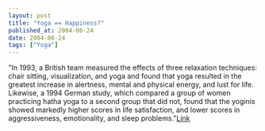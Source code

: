 ```yaml
---
layout: post
title: "Yoga == Happiness?"
published_at: 2004-06-24
date: 2004-06-24
tags: ["Yoga"]
---
```


"In 1993, a British team measured the effects of three relaxation techniques: chair sitting, visualization, and yoga and found that yoga resulted in the greatest increase in alertness, mental and physical energy, and lust for life. Likewise, a 1994 German study, which compared a group of women practicing hatha yoga to a second group that did not, found that the yoginis showed markedly higher scores in life satisfaction, and lower scores in aggressiveness, emotionality, and sleep problems."[Link](http://www.yogajournal.com/health/112_1.cfm)  